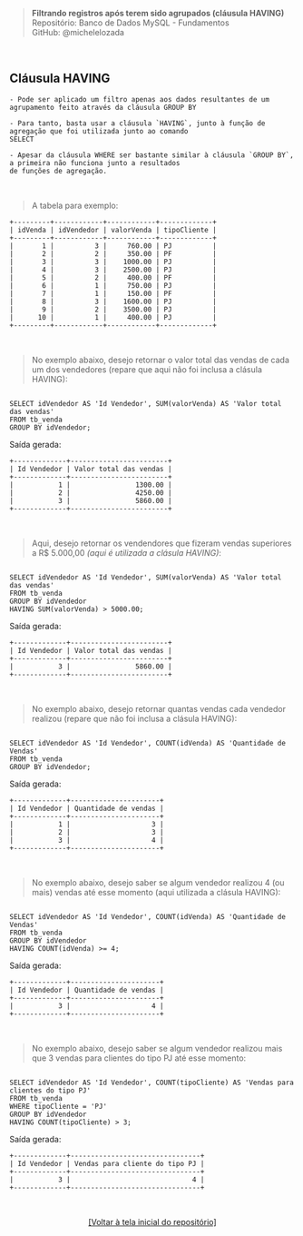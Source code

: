 > **Filtrando registros após terem sido agrupados (cláusula HAVING)**     
> Repositório: Banco de Dados MySQL - Fundamentos  
> GitHub: @michelelozada
&nbsp;
     
&nbsp;     
## Cláusula HAVING
```
- Pode ser aplicado um filtro apenas aos dados resultantes de um agrupamento feito através da cláusula GROUP BY  

- Para tanto, basta usar a cláusula `HAVING`, junto à função de agregação que foi utilizada junto ao comando
SELECT  

- Apesar da cláusula WHERE ser bastante similar à cláusula `GROUP BY`, a primeira não funciona junto a resultados
de funções de agregação.
```

&nbsp;  

> A tabela para exemplo:

```
+---------+------------+------------+-------------+
| idVenda | idVendedor | valorVenda | tipoCliente |
+---------+------------+------------+-------------+
|       1 |          3 |     760.00 | PJ          |
|       2 |          2 |     350.00 | PF          |
|       3 |          3 |    1000.00 | PJ          |
|       4 |          3 |    2500.00 | PJ          |
|       5 |          2 |     400.00 | PF          |
|       6 |          1 |     750.00 | PJ          |
|       7 |          1 |     150.00 | PF          |
|       8 |          3 |    1600.00 | PJ          |
|       9 |          2 |    3500.00 | PJ          |
|      10 |          1 |     400.00 | PJ          |
+---------+------------+------------+-------------+
```

&nbsp;

> No exemplo abaixo, desejo retornar o valor total das vendas de cada um dos vendedores (repare que aqui não foi inclusa a clásula HAVING):
```mysql

SELECT idVendedor AS 'Id Vendedor', SUM(valorVenda) AS 'Valor total das vendas'
FROM tb_venda
GROUP BY idVendedor;
```

Saída gerada:

```
+-------------+------------------------+
| Id Vendedor | Valor total das vendas |
+-------------+------------------------+
|           1 |                1300.00 |
|           2 |                4250.00 |
|           3 |                5860.00 |
+-------------+------------------------+
```

&nbsp;

> Aqui, desejo retornar os vendendores que fizeram vendas superiores a R$ 5.000,00 *(aqui é utilizada a clásula HAVING)*:
```mysql

SELECT idVendedor AS 'Id Vendedor', SUM(valorVenda) AS 'Valor total das vendas'
FROM tb_venda
GROUP BY idVendedor
HAVING SUM(valorVenda) > 5000.00;
```

Saída gerada:

```
+-------------+------------------------+
| Id Vendedor | Valor total das vendas |
+-------------+------------------------+
|           3 |                5860.00 |
+-------------+------------------------+
```

&nbsp;

> No exemplo abaixo, desejo retornar quantas vendas cada vendedor realizou (repare que não foi inclusa a clásula HAVING):
```mysql

SELECT idVendedor AS 'Id Vendedor', COUNT(idVenda) AS 'Quantidade de Vendas'
FROM tb_venda
GROUP BY idVendedor;
```

Saída gerada:

```
+-------------+----------------------+
| Id Vendedor | Quantidade de vendas |
+-------------+----------------------+
|           1 |                    3 |
|           2 |                    3 |
|           3 |                    4 |
+-------------+----------------------+
```

&nbsp;

> No exemplo abaixo, desejo saber se algum vendedor realizou 4 (ou mais) vendas até esse momento (aqui utilizada a clásula HAVING):
```mysql

SELECT idVendedor AS 'Id Vendedor', COUNT(idVenda) AS 'Quantidade de Vendas'
FROM tb_venda
GROUP BY idVendedor
HAVING COUNT(idVenda) >= 4;
```

Saída gerada:

```
+-------------+----------------------+
| Id Vendedor | Quantidade de vendas |
+-------------+----------------------+
|           3 |                    4 |
+-------------+----------------------+

```

&nbsp;

> No exemplo abaixo, desejo saber se algum vendedor realizou mais que 3 vendas para clientes do tipo PJ até esse momento:
```mysql

SELECT idVendedor AS 'Id Vendedor', COUNT(tipoCliente) AS 'Vendas para clientes do tipo PJ'
FROM tb_venda
WHERE tipoCliente = 'PJ'
GROUP BY idVendedor
HAVING COUNT(tipoCliente) > 3;
```

Saída gerada:
```
+-------------+--------------------------------+
| Id Vendedor | Vendas para cliente do tipo PJ |
+-------------+--------------------------------+
|           3 |                              4 |
+-------------+--------------------------------+
```

&nbsp;

<div align="center">
<a href="https://github.com/michelelozada/MySQL-Study-Notes">[Voltar à tela inicial do repositório]</a>
</div>